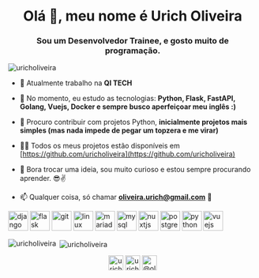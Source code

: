 <h1 align="center">Olá 👋, meu nome é Urich Oliveira</h1>
<h3 align="center">Sou um Desenvolvedor Trainee, e gosto muito de programação.</h3>

<p align="left"> <img src="https://komarev.com/ghpvc/?username=uricholiveira" alt="uricholiveira" /> </p>

- 🔭 Atualmente trabalho na **QI TECH**

- 🌱 No momento, eu estudo as tecnologias: **Python, Flask, FastAPI, Golang, Vuejs, Docker e sempre busco aperfeiçoar meu inglês :)**

- 👯 Procuro contribuir com projetos Python, **inicialmente projetos mais simples (mas nada impede de pegar um topzera e me virar)**

- 👨‍💻 Todos os meus projetos estão disponíveis em [https://github.com/uricholiveira](https://github.com/uricholiveira)

- 💬 Bora trocar uma ideia, sou muito curioso e estou sempre procurando aprender. 😎✌

- 📫 Qualquer coisa, só chamar **oliveira.urich@gmail.com** 🚀

<p align="left"><img src="https://devicons.github.io/devicon/devicon.git/icons/django/django-original.svg" alt="django" width="40" height="40"/> <img src="https://www.vectorlogo.zone/logos/pocoo_flask/pocoo_flask-icon.svg" alt="flask" width="40" height="40"/> <img src="https://www.vectorlogo.zone/logos/git-scm/git-scm-icon.svg" alt="git" width="40" height="40"/> <img src="https://devicons.github.io/devicon/devicon.git/icons/linux/linux-original.svg" alt="linux" width="40" height="40"/> <img src="https://www.vectorlogo.zone/logos/mariadb/mariadb-icon.svg" alt="mariadb" width="40" height="40"/> <img src="https://devicons.github.io/devicon/devicon.git/icons/mysql/mysql-original-wordmark.svg" alt="mysql" width="40" height="40"/> <img src="https://www.vectorlogo.zone/logos/nuxtjs/nuxtjs-icon.svg" alt="nuxtjs" width="40" height="40"/> <img src="https://devicons.github.io/devicon/devicon.git/icons/postgresql/postgresql-original-wordmark.svg" alt="postgresql" width="40" height="40"/> <img src="https://devicons.github.io/devicon/devicon.git/icons/python/python-original.svg" alt="python" width="40" height="40"/> <img src="https://devicons.github.io/devicon/devicon.git/icons/vuejs/vuejs-original-wordmark.svg" alt="vuejs" width="40" height="40"/></p>

<p><img align="left" src="https://github-readme-stats.vercel.app/api/top-langs/?username=uricholiveira&layout=compact&hide=html" alt="uricholiveira" /></p>

<p>&nbsp;<img align="center" src="https://github-readme-stats.vercel.app/api?username=uricholiveira&show_icons=true" alt="uricholiveira" /></p>

<p align="center">
<a href="https://dev.to/uricholiveira" target="blank"><img align="center" src="https://cdn.jsdelivr.net/npm/simple-icons@3.0.1/icons/dev-dot-to.svg" alt="uricholiveira" height="30" width="30" /></a>
<a href="https://linkedin.com/in/uricholiveira" target="blank"><img align="center" src="https://cdn.jsdelivr.net/npm/simple-icons@3.0.1/icons/linkedin.svg" alt="uricholiveira" height="30" width="30" /></a>
<a href="https://medium.com/@oliveira.urich" target="blank"><img align="center" src="https://cdn.jsdelivr.net/npm/simple-icons@3.0.1/icons/medium.svg" alt="@oliveira.urich" height="30" width="30" /></a>
</p>
